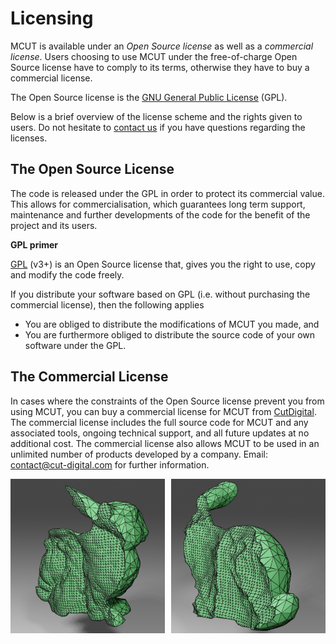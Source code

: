 # Licensing


MCUT is available under an _Open Source license_ as well as a _commercial license_. Users choosing to use MCUT under the free-of-charge Open Source license have to comply to its terms, otherwise they have to buy a commercial license.

The Open Source license is the [GNU General Public License](https://www.gnu.org/licenses/gpl-3.0.en.html) (GPL).

Below is a brief overview of the license scheme and the rights given to users. Do not hesitate to [contact us](https://cut-digital.com/contact/) if you have questions regarding the licenses.

## The Open Source License

The code is released under the GPL in order to protect its commercial value. This allows for commercialisation, which guarantees long term support, maintenance and further developments of the code for the benefit of the project and its users.

**GPL primer**

[GPL](https://www.gnu.org/licenses/gpl-3.0.en.html) (v3+) is an Open Source license that, gives you the right to use, copy and modify the code freely. 

If you distribute your software based on GPL (i.e. without purchasing the commercial license), then the following applies

* You are obliged to distribute the modifications of MCUT you made, and 
* You are furthermore obliged to distribute the source code of your own software under the GPL.

## The Commercial License

In cases where the constraints of the Open Source license prevent you from using MCUT, you can buy a commercial license for MCUT from [CutDigital](https://cut-digital.com). The commercial license includes the full source code for MCUT and any associated tools, ongoing technical support, and all future updates at no additional cost. The commercial license also allows MCUT to be used in an unlimited number of products developed by a company. Email: [contact@cut-digital.com](contact@cut-digital.com) for further information.

<div class="container">
    <div style="float:left;width:49%">
	   <img src="../media/mcut_bunny0.jpg" alt="bunny1" />
    </div>
    <div style="float:right;width:49%">
	    <img src="../media/mcut_bunny1.jpg" alt="bunny11" /> 
    </div>
</div>